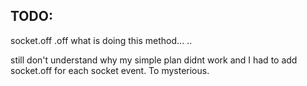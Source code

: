 TODO: 
---
socket.off .off what is doing this method... .. 

still don't understand why my simple plan didnt work and I had to add socket.off for each socket event. To mysterious.